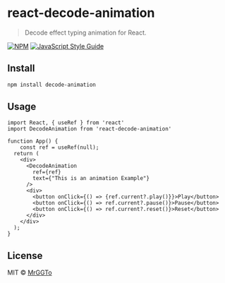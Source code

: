 # react-decode-animation

> Decode effect typing animation for React.

[![NPM](https://img.shields.io/npm/v/react-decode-animation.svg)](https://www.npmjs.com/package/react-decode-animation) [![JavaScript Style Guide](https://img.shields.io/badge/code_style-standard-brightgreen.svg)](https://standardjs.com)

## Install

```bash
npm install decode-animation
```

## Usage

```tsx
import React, { useRef } from 'react'
import DecodeAnimation from 'react-decode-animation'

function App() {
	const ref = useRef(null);
  return (
    <div>
      <DecodeAnimation
        ref={ref}
        text={"This is an animation Example"}
      />
      <div>
        <button onClick={() => {ref.current?.play()}}>Play</button>
        <button onClick={() => ref.current?.pause()}>Pause</button>
        <button onClick={() => ref.current?.reset()}>Reset</button>
      </div>
    </div>
  );
}
```

## License

MIT © [MrGGTo](https://github.com/MrGGTo)
